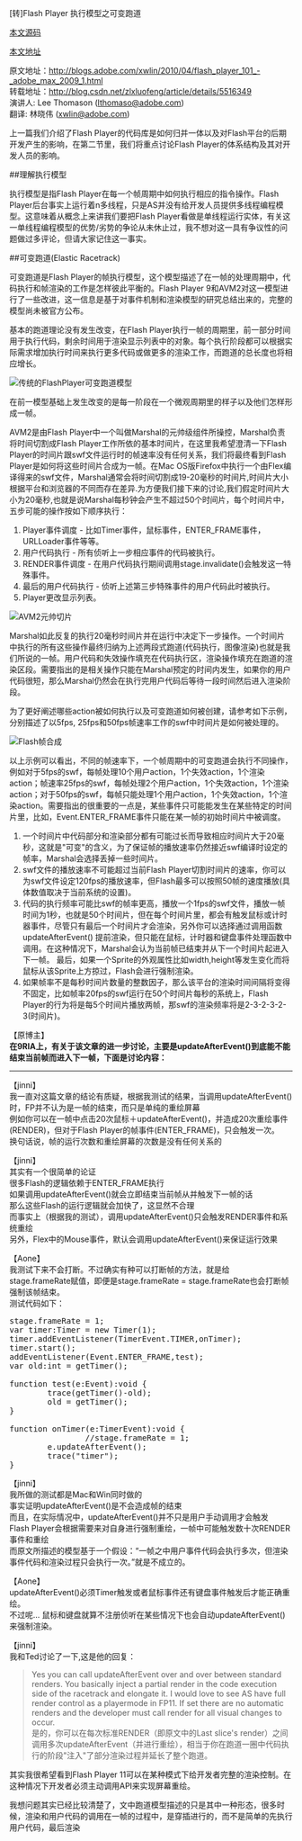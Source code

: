 [转]Flash Player 执行模型之可变跑道  

[本文源码](https://github.com/zrong/blog/blob/master/flash_player_elastic_racetrack.md)

[本文地址](http://zengrong.net/post/1365.htm)

原文地址：<http://blogs.adobe.com/xwlin/2010/04/flash_player_101_-_adobe_max_2009_1.html>  
转载地址：<http://blog.csdn.net/zlxluofeng/article/details/5516349>  
演讲人: Lee Thomason (lthomaso@adobe.com)  
翻译: 林晓伟 (xwlin@adobe.com)  

上一篇我们介绍了Flash Player的代码库是如何归并一体以及对Flash平台的后期开发产生的影响，在第二节里，我们将重点讨论Flash Player的体系结构及其对开发人员的影响。

##理解执行模型

执行模型是指Flash Player在每一个帧周期中如何执行相应的指令操作。Flash Player后台事实上运行着n多线程，只是AS并没有给开发人员提供多线程编程模型。这意味着从概念上来讲我们要把Flash Player看做是单线程运行实体，有关这一单线程编程模型的优势/劣势的争论从未休止过，我不想对这一具有争议性的问题做过多评论，但请大家记住这一事实。

##可变跑道(Elastic Racetrack)

可变跑道是Flash Player的帧执行模型，这个模型描述了在一帧的处理周期中，代码执行和帧渲染的工作是怎样彼此平衡的。Flash Player 9和AVM2对这一模型进行了一些改进，这一信息是基于对事件机制和渲染模型的研究总结出来的，完整的模型尚未被官方公布。

基本的跑道理论没有发生改变，在Flash Player执行一帧的周期里，前一部分时间用于执行代码，剩余时间用于渲染显示列表中的对象。每个执行阶段都可以根据实际需求增加执行时间来执行更多代码或做更多的渲染工作，而跑道的总长度也将相应增长。

![传统的FlashPlayer可变跑道模型](flash_player_elastic_racetrack/eastic_racktrack.png)

在前一模型基础上发生改变的是每一阶段在一个微观周期里的样子以及他们怎样形成一帧。

AVM2是由Flash Player中一个叫做Marshal的元帅级组件所操控，Marshal负责将时间切割成Flash Player工作所依的基本时间片，在这里我希望澄清一下Flash Player的时间片跟swf文件运行时的帧速率没有任何关系，我们将最终看到Flash Player是如何将这些时间片合成为一帧。在Mac OS版Firefox中执行一个由Flex编译得来的swf文件，Marshal通常会将时间切割成19-20毫秒的时间片,时间片大小根据平台和浏览器的不同而存在差异.为方便我们接下来的讨论,我们假定时间片大小为20毫秒,也就是说Marshal每秒钟会产生不超过50个时间片，每个时间片中，五步可能的操作按如下顺序执行：

1. Player事件调度 - 比如Timer事件，鼠标事件，ENTER_FRAME事件，URLLoader事件等等。
1. 用户代码执行 - 所有侦听上一步相应事件的代码被执行。
1. RENDER事件调度 - 在用户代码执行期间调用stage.invalidate()会触发这一特殊事件。
1. 最后的用户代码执行 - 侦听上述第三步特殊事件的用户代码此时被执行。
1. Player更改显示列表。

![AVM2元帅切片](flash_player_elastic_racetrack/avm2_marshalled_slice.png)

Marshal如此反复的执行20毫秒时间片并在运行中决定下一步操作。一个时间片中执行的所有这些操作最终归纳为上述两段式跑道(代码执行，图像渲染)也就是我们所说的一帧。用户代码和失效操作填充在代码执行区，渲染操作填充在跑道的渲染区段。需要指出的是相关操作只能在Marshal预定的时间内发生，如果你的用户代码很短，那么Marshal仍然会在执行完用户代码后等待一段时间然后进入渲染阶段。

为了更好阐述哪些action被如何执行以及可变跑道如何被创建，请参考如下示例，分别描述了以5fps, 25fps和50fps帧速率工作的swf中时间片是如何被处理的。

![Flash帧合成](flash_player_elastic_racetrack/flash_frames_synthetize.jpg)

以上示例可以看出，不同的帧速率下，一个帧周期中的可变跑道会执行不同操作，例如对于5fps的swf，每帧处理10个用户action，1个失效action，1个渲染action；帧速率25fps的swf，每帧处理2个用户action，1个失效action，1个渲染action；对于50fps的swf，每帧只能处理1个用户action，1个失效action，1个渲染action。需要指出的很重要的一点是，某些事件只可能能发生在某些特定的时间片里，比如，Event.ENTER_FRAME事件只能在某一帧的初始时间片中被调度。

1. 一个时间片中代码部分和渲染部分都有可能过长而导致相应时间片大于20毫秒，这就是"可变"的含义，为了保证帧的播放速率仍然接近swf编译时设定的帧率，Marshal会选择丢掉一些时间片。
1. swf文件的播放速率不可能超过当前Flash Player切割时间片的速率，你可以为swf文件设定120fps的播放速率，但Flash最多可以按照50帧的速度播放(具体数值取决于当前系统的设置)。
1. 代码的执行频率可能比swf的帧率更高，播放一个1fps的swf文件，播放一帧时间为1秒，也就是50个时间片，但在每个时间片里，都会有触发鼠标或计时器事件，尽管只有最后一个时间片才会渲染，另外你可以选择通过调用函数updateAfterEvent() 提前渲染，但只能在鼠标，计时器和键盘事件处理函数中调用。在这种情况下，Marshal会认为当前帧已结束并从下一个时间片起进入下一帧。 最后，如果一个Sprite的外观属性比如width,height等发生变化而将鼠标从该Sprite上方掠过，Flash会进行强制渲染。
1. 如果帧率不是每秒时间片数量的整数因子，那么该平台的渲染时间间隔将变得不固定，比如帧率20fps的swf运行在50个时间片每秒的系统上，Flash Player的行为将是每5个时间片播放两帧，那swf的渲染频率将是2-3-2-3-2-3(时间片)。

【原博主】  
**在9RIA上，有关于该文章的进一步讨论，主要是updateAfterEvent()到底能不能结束当前帧而进入下一帧，下面是讨论内容：** 

<hr />

【jinni】  
我一直对这篇文章的结论有质疑，根据我测试的结果，当调用updateAfterEvent()时，FP并不认为是一帧的结束，而只是单纯的重绘屏幕  
例如你可以在一帧中点击20次鼠标＋updateAfterEvent()，并造成20次重绘事件(RENDER)，但对于Flash Player的帧事件(ENTER_FRAME)，只会触发一次。  
换句话说，帧的运行次数和重绘屏幕的次数是没有任何关系的  

【jinni】  
其实有一个很简单的论证  
很多Flash的逻辑依赖于ENTER_FRAME执行  
如果调用updateAfterEvent()就会立即结束当前帧从并触发下一帧的话  
那么这些Flash的运行逻辑就会加快了，这显然不合理  
而事实上（根据我的测试），调用updateAfterEvent()只会触发RENDER事件和系统重绘  
另外，Flex中的Mouse事件，默认会调用updateAfterEvent()来保证运行效果  

【Aone】  
我测试下来不会打断。不过确实有种可以打断帧的方法，就是给 stage.frameRate赋值，即便是stage.frameRate = stage.frameRate也会打断帧强制该帧结束。  
测试代码如下：  

<pre language="actionscript">
stage.frameRate = 1;  
var timer:Timer = new Timer(1);  
timer.addEventListener(TimerEvent.TIMER,onTimer);  
timer.start();  
addEventListener(Event.ENTER_FRAME,test);  
var old:int = getTimer();  
  
function test(e:Event):void {  
        trace(getTimer()-old);  
        old = getTimer();  
}  
  
function onTimer(e:TimerEvent):void {          
                //stage.frameRate = 1;  
        e.updateAfterEvent();  
        trace("timer");  
} 
</pre>

【jinni】  
我所做的测试都是Mac和Win同时做的  
事实证明updateAfterEvent()是不会造成帧的结束  
而且，在实际情况中，updateAfterEvent()并不只是用户手动调用才会触发  
Flash Player会根据需要来对自身进行强制重绘，一帧中可能触发数十次RENDER事件和重绘  
而原文所描述的模型基于一个假设：“一帧之中用户事件代码会执行多次，但渲染事件代码和渲染过程只会执行一次。”就是不成立的。  

【Aone】  
updateAfterEvent()必须Timer触发或者鼠标事件还有键盘事件触发后才能正确重绘。  
不过呢... 鼠标和键盘就算不注册侦听在某些情况下也会自动updateAfterEvent()来强制渲染。  

【jinni】  
我和Ted讨论了一下,这是他的回复：  

>Yes you can call updateAfterEvent over and over between standard renders. You basically inject a partial render in the code execution side of the racetrack and elongate it. 
>I would love to see AS have full render control as a playermode in FP11. If set there are no automatic renders and the developer must call render for all visual changes to occur.  
>是的，你可以在每次标准RENDER（即原文中的Last slice's render）之间调用多次updateAfterEvent（并进行重绘），相当于你在跑道一圈中代码执行的阶段"注入"了部分渲染过程并延长了整个跑道。

其实我很希望看到Flash Player 11可以在某种模式下给开发者完整的渲染控制。在这种情况下开发者必须主动调用API来实现屏幕重绘。

我想问题其实已经比较清楚了，文中跑道模型描述的只是其中一种形态，很多时候，渲染和用户代码的调用在一帧的过程中，是穿插进行的，而不是简单的先执行用户代码，最后渲染
